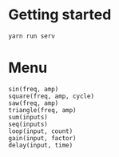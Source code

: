 # Getting started

`yarn run serv`

# Menu

```
sin(freq, amp)
square(freq, amp, cycle)
saw(freq, amp)
triangle(freq, amp)
sum(inputs)
seq(inputs)
loop(input, count)
gain(input, factor)
delay(input, time)
```
